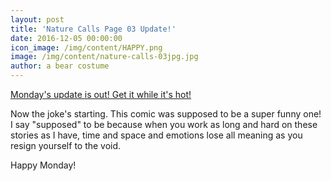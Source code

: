 ```yaml
---
layout: post
title: 'Nature Calls Page 03 Update!'
date: 2016-12-05 00:00:00
icon_image: /img/content/HAPPY.png
image: /img/content/nature-calls-03jpg.jpg
author: a bear costume
---
```



[Monday's update is out! Get it while it's hot!](/comics/nature+calls_03/)

Now the joke's starting. This comic was supposed to be a super funny one! I say "supposed" to be because when you work as long and hard on these stories as I have, time and space and emotions lose all meaning as you resign yourself to the void.

Happy Monday!